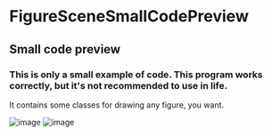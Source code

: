 # FigureSceneSmallCodePreview
## Small code preview

### This is only a small example of code. This program works correctly, but it's not recommended to use in life.

It contains some classes for drawing any figure, you want.

![image](https://github.com/ariolwork/FigureSceneSmallCodePreview/blob/main/images/1.png)
![image](https://github.com/ariolwork/FigureSceneSmallCodePreview/blob/main/images/1.png)


